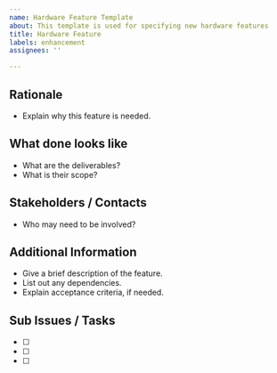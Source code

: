 ```yaml
---
name: Hardware Feature Template
about: This template is used for specifying new hardware features
title: Hardware Feature
labels: enhancement
assignees: ''

---
```


## Rationale ##
- Explain why this feature is needed.

## What done looks like ##
- What are the deliverables?
- What is their scope?

## Stakeholders / Contacts ##
- Who may need to be involved?

## Additional Information ##
- Give a brief description of the feature.
- List out any dependencies.
- Explain acceptance criteria, if needed.

## Sub Issues / Tasks ##
- [ ] 
- [ ] 
- [ ]
